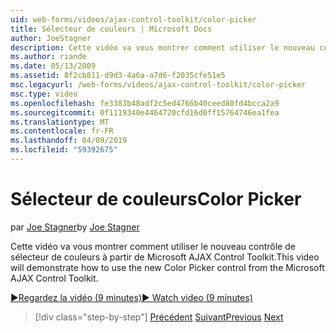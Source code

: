 ```yaml
---
uid: web-forms/videos/ajax-control-toolkit/color-picker
title: Sélecteur de couleurs | Microsoft Docs
author: JoeStagner
description: Cette vidéo va vous montrer comment utiliser le nouveau contrôle de sélecteur de couleurs à partir de Microsoft AJAX Control Toolkit.
ms.author: riande
ms.date: 05/13/2009
ms.assetid: 8f2cb811-d9d3-4a6a-a7d6-f2035cfe51e5
msc.legacyurl: /web-forms/videos/ajax-control-toolkit/color-picker
msc.type: video
ms.openlocfilehash: fe3383b48adf2c5ed4766b40ceed80fd4bcca2a9
ms.sourcegitcommit: 0f1119340e4464720cfd16d0ff15764746ea1fea
ms.translationtype: MT
ms.contentlocale: fr-FR
ms.lasthandoff: 04/09/2019
ms.locfileid: "59392675"
---
```

# <a name="color-picker"></a><span data-ttu-id="ac7a7-103">Sélecteur de couleurs</span><span class="sxs-lookup"><span data-stu-id="ac7a7-103">Color Picker</span></span>

<span data-ttu-id="ac7a7-104">par [Joe Stagner](https://github.com/JoeStagner)</span><span class="sxs-lookup"><span data-stu-id="ac7a7-104">by [Joe Stagner](https://github.com/JoeStagner)</span></span>

<span data-ttu-id="ac7a7-105">Cette vidéo va vous montrer comment utiliser le nouveau contrôle de sélecteur de couleurs à partir de Microsoft AJAX Control Toolkit.</span><span class="sxs-lookup"><span data-stu-id="ac7a7-105">This video will demonstrate how to use the new Color Picker control from the Microsoft AJAX Control Toolkit.</span></span>

[<span data-ttu-id="ac7a7-106">&#9654;Regardez la vidéo (9 minutes)</span><span class="sxs-lookup"><span data-stu-id="ac7a7-106">&#9654; Watch video (9 minutes)</span></span>](https://channel9.msdn.com/Blogs/ASP-NET-Site-Videos/color-picker)

> [!div class="step-by-step"]
> <span data-ttu-id="ac7a7-107">[Précédent](control-extenders.md)
> [Suivant](combo-box.md)</span><span class="sxs-lookup"><span data-stu-id="ac7a7-107">[Previous](control-extenders.md)
[Next](combo-box.md)</span></span>
